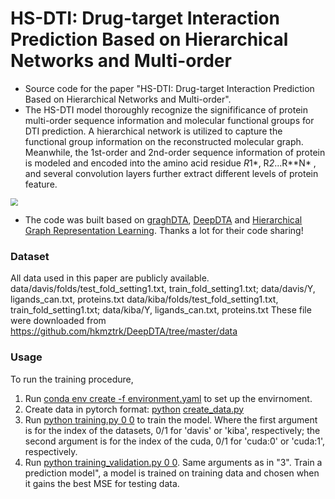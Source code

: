 # HS-DTI: Drug-target Interaction Prediction Based on Hierarchical Networks and Multi-order

- Source code for the paper "HS-DTI: Drug-target Interaction Prediction Based on Hierarchical Networks and Multi-order".
- The  HS-DTI model  thoroughly recognize the signifificance of protein multi-order sequence information and molecular functional groups for DTI prediction. A hierarchical network is utilized to capture the functional group information on the reconstructed molecular graph. Meanwhile, the 1st-order and 2nd-order sequence information of protein is modeled and encoded into the amino acid residue *R*1*, R*2*...R**N* , and several convolution layers further extract different levels of protein feature.



<img src="HS-DTI\visal\model.png" style="zoom:75%;" />

- The code was built based on [graghDTA](https://github.com/thinng/GraphDTA), [DeepDTA](https://github.com/hkmztrk/DeepDTA) and [Hierarchical Graph Representation Learning](https://github.com/murphyyhuang/gnn_hierarchical_pooling). Thanks a lot for their code sharing!

### Dataset

All data used in this paper are publicly available. data/davis/folds/test_fold_setting1.txt, train_fold_setting1.txt;  data/davis/Y, ligands_can.txt, proteins.txt
data/kiba/folds/test_fold_setting1.txt, train_fold_setting1.txt;  data/kiba/Y, ligands_can.txt, proteins.txt
These file were downloaded from https://github.com/hkmztrk/DeepDTA/tree/master/data

### Usage

To run the training procedure,

1. Run [conda env create -f environment.yaml]( ) to set up the envirnoment.
2. Create data in pytorch format: [python]() [create_data.py]()
3. Run [python training.py 0 0]()  to train the model.  Where the first argument is for the index of the datasets, 0/1 for 'davis' or 'kiba', respectively; the second argument is for the index of the cuda, 0/1 for 'cuda:0' or 'cuda:1', respectively. 
4. Run [python training_validation.py 0 0](). Same arguments as in "3". Train a prediction model", a model is trained on training data and chosen when it gains the best MSE for testing data.

